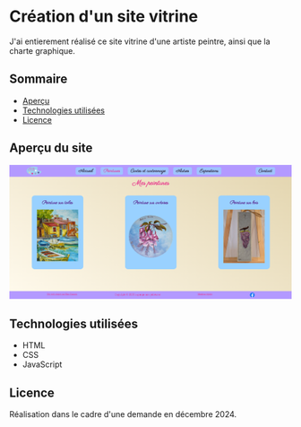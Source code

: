 # Création d'un site vitrine

J'ai entierement réalisé ce site vitrine d'une artiste peintre, ainsi que la charte graphique.

## Sommaire

- [Aperçu](#aperçu)
- [Technologies utilisées](#technologies-utilisées)
- [Licence](#licence)

## Aperçu du site

![image du site](img-site.png)

## Technologies utilisées

- HTML
- CSS
- JavaScript

## Licence

Réalisation dans le cadre d'une demande en décembre 2024.
